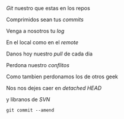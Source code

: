 ##

*Git* nuestro que estas en los repos

Comprimidos sean tus *commits*

Venga a nosotros tu *log*

En el local como en el *remote*

Danos hoy nuestro *pull* de cada dia

Perdona nuestro *conflitos*

Como tambien perdonamos los de otros geek

Nos nos dejes caer en *detached HEAD*

y libranos de *SVN*

`git commit --amend`

##
